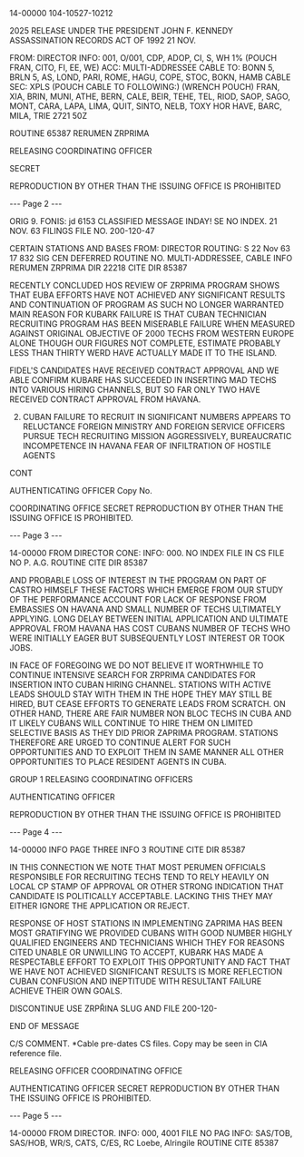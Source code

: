 14-00000
104-10527-10212

2025 RELEASE UNDER THE PRESIDENT JOHN F. KENNEDY ASSASSINATION RECORDS ACT OF 1992
21 NOV.

FROM: DIRECTOR
INFO: 001, O/001, CDP, ADOP, CI, S, WH 1% (POUCH FRAN, CITO, FI, EE, WE)
ACC: MULTI-ADDRESSEE CABLE
TO: BONN 5, BRLN 5, AS, LOND, PARI, ROME, HAGU, COPE, STOC, BOKN, HAMB
CABLE SEC: XPLS (POUCH CABLE TO FOLLOWING:) (WRENCH POUCH)
FRAN, XIA, BRIN, MUNI, ATHE, BERN, CALE, BEIR, TEHE, TEL, RIOD, SAOP, SAGO, MONT, CARA, LAPA, LIMA, QUIT, SINTO, NELB, TOXY HOR HAVE, BARC, MILA, TRIE
2721 50Z

ROUTINE
65387
RERUMEN ZRPRIMA

RELEASING COORDINATING OFFICER

SECRET

REPRODUCTION BY OTHER THAN THE ISSUING OFFICE IS PROHIBITED

--- Page 2 ---

ORIG
9. FONIS: jd
6153
CLASSIFIED MESSAGE
INDAY!
SE
NO INDEX.
21 NOV. 63
FILINGS FILE NO. 200-120-47

CERTAIN STATIONS AND BASES
FROM: DIRECTOR
ROUTING: S
22 Nov 63 17 832
SIG CEN
DEFERRED
ROUTINE
NO. MULTI-ADDRESSEE, CABLE INFO
RERUMEN ZRPRIMA
DIR 22218
CITE DIR 85387

RECENTLY CONCLUDED HOS REVIEW OF ZRPRIMA PROGRAM SHOWS THAT EUBA EFFORTS HAVE NOT ACHIEVED ANY SIGNIFICANT RESULTS AND CONTINUATION OF PROGRAM AS SUCH NO LONGER WARRANTED MAIN REASON FOR KUBARK FAILURE IS THAT CUBAN TECHNICIAN RECRUITING PROGRAM HAS BEEN MISERABLE FAILURE WHEN MEASURED AGAINST ORIGINAL OBJECTIVE OF 2000 TECHS FROM WESTERN EUROPE ALONE THOUGH OUR FIGURES NOT COMPLETE, ESTIMATE PROBABLY LESS THAN THIRTY WERD HAVE ACTUALLY MADE IT TO THE ISLAND.

FIDEL'S CANDIDATES HAVE RECEIVED CONTRACT APPROVAL AND WE ABLE CONFIRM KUBARE HAS SUCCEEDED IN INSERTING MAD TECHS INTO VARIOUS HIRING CHANNELS, BUT SO FAR ONLY TWO HAVE RECEIVED CONTRACT APPROVAL FROM HAVANA.

2. CUBAN FAILURE TO RECRUIT IN SIGNIFICANT NUMBERS APPEARS TO RELUCTANCE FOREIGN MINISTRY AND FOREIGN SERVICE OFFICERS PURSUE TECH RECRUITING MISSION AGGRESSIVELY, BUREAUCRATIC INCOMPETENCE IN HAVANA FEAR OF INFILTRATION OF HOSTILE AGENTS

CONT

AUTHENTICATING OFFICER
Copy No.

COORDINATING OFFICE
SECRET
REPRODUCTION BY OTHER THAN THE ISSUING OFFICE IS PROHIBITED.

--- Page 3 ---

14-00000
FROM DIRECTOR
CONE:
INFO: 000.
NO INDEX
FILE IN CS FILE NO
P. A.G.
ROUTINE
CITE DIR 85387

AND PROBABLE LOSS OF INTEREST IN THE PROGRAM ON PART OF CASTRO HIMSELF THESE FACTORS WHICH EMERGE FROM OUR STUDY OF THE PERFORMANCE ACCOUNT FOR LACK OF RESPONSE FROM EMBASSIES ON HAVANA AND SMALL NUMBER OF TECHS ULTIMATELY APPLYING. LONG DELAY BETWEEN INITIAL APPLICATION AND ULTIMATE APPROVAL FROM HAVANA HAS COST CUBANS NUMBER OF TECHS WHO WERE INITIALLY EAGER BUT SUBSEQUENTLY LOST INTEREST OR TOOK JOBS.

IN FACE OF FOREGOING WE DO NOT BELIEVE IT WORTHWHILE TO CONTINUE INTENSIVE SEARCH FOR ZRPRIMA CANDIDATES FOR INSERTION INTO CUBAN HIRING CHANNEL. STATIONS WITH ACTIVE LEADS SHOULD STAY WITH THEM IN THE HOPE THEY MAY STILL BE HIRED, BUT CEASE EFFORTS TO GENERATE LEADS FROM SCRATCH. ON OTHER HAND, THERE ARE FAIR NUMBER NON BLOC TECHS IN CUBA AND IT LIKELY CUBANS WILL CONTINUE TO HIRE THEM ON LIMITED SELECTIVE BASIS AS THEY DID PRIOR ZAPRIMA PROGRAM. STATIONS THEREFORE ARE URGED TO CONTINUE ALERT FOR SUCH OPPORTUNITIES AND TO EXPLOIT THEM IN SAME MANNER ALL OTHER OPPORTUNITIES TO PLACE RESIDENT AGENTS IN CUBA.

GROUP 1
RELEASING COORDINATING OFFICERS

AUTHENTICATING OFFICER

REPRODUCTION BY OTHER THAN THE ISSUING OFFICE IS PROHIBITED

--- Page 4 ---

14-00000
INFO
PAGE THREE
INFO
3
ROUTINE
CITE DIR 85387

IN THIS CONNECTION WE NOTE THAT MOST PERUMEN OFFICIALS RESPONSIBLE FOR RECRUITING TECHS TEND TO RELY HEAVILY ON LOCAL CP STAMP OF APPROVAL OR OTHER STRONG INDICATION THAT CANDIDATE IS POLITICALLY ACCEPTABLE. LACKING THIS THEY MAY EITHER IGNORE THE APPLICATION OR REJECT.

RESPONSE OF HOST STATIONS IN IMPLEMENTING ZAPRIMA HAS BEEN MOST GRATIFYING WE PROVIDED CUBANS WITH GOOD NUMBER HIGHLY QUALIFIED ENGINEERS AND TECHNICIANS WHICH THEY FOR REASONS CITED UNABLE OR UNWILLING TO ACCEPT, KUBARK HAS MADE A RESPECTABLE EFFORT TO EXPLOIT THIS OPPORTUNITY AND FACT THAT WE HAVE NOT ACHIEVED SIGNIFICANT RESULTS IS MORE REFLECTION CUBAN CONFUSION AND INEPTITUDE WITH RESULTANT FAILURE ACHIEVE THEIR OWN GOALS.

DISCONTINUE USE ZRPŘINA SLUG AND FILE 200-120-

END OF MESSAGE

C/S COMMENT. *Cable pre-dates CS files. Copy may be seen in CIA reference file.

RELEASING OFFICER
COORDINATING OFFICE

AUTHENTICATING OFFICER
SECRET
REPRODUCTION BY OTHER THAN THE ISSUING OFFICE IS PROHIBITED.

--- Page 5 ---

14-00000
FROM DIRECTOR.
INFO: 000, 4001
FILE NO
PAG
INFO: SAS/TOB, SAS/HOB, WR/S, CATS, C/ES, RC Loebe, Alringile
ROUTINE
CITE 85387
